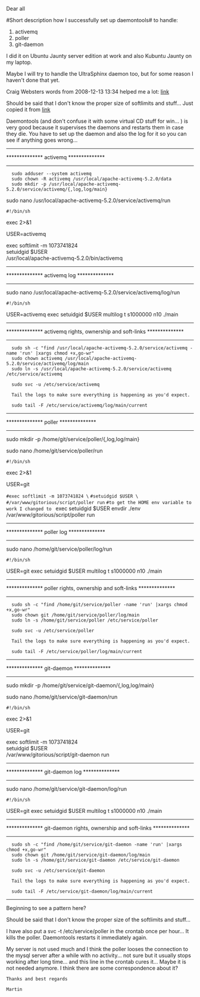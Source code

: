 Dear all

#Short description how I successfully set up daemontools#
 to handle:

1. activemq
2. poller
3. git-daemon


I did it on Ubuntu Jaunty server edition at work and also Kubuntu Jaunty on my laptop.

Maybe I will try to handle the UltraSphinx daemon too, but for some reason I haven't done that yet.

Craig Websters words from 2008-12-13 13:34 helped me a lot:
[link](http://barkingiguana.com/2008/11/28/running-daemontools-under-ubuntu-810)
   
Should be said that I don't know the proper size of softlimits and stuff... 
Just copied it from 
[link](http://barkingiguana.com/2008/11/28/running-daemontools-under-ubuntu-810)

Daemontools (and don't confuse it with some virtual CD stuff for win... ) is very good 
because it supervises the daemons and restarts them in case they die. 
You have to set up the daemon and also the log for it so you can see if anything goes wrong...


**************************************
************** activemq **************
**************************************

      sudo adduser --system activemq
      sudo chown -R activemq /usr/local/apache-activemq-5.2.0/data
      sudo mkdir -p /usr/local/apache-activemq-5.2.0/service/activemq/{,log,log/main}

sudo nano /usr/local/apache-activemq-5.2.0/service/activemq/run

`#!/bin/sh` 

exec 2>&1

USER=activemq

exec softlimit -m 1073741824 \
setuidgid $USER \
/usr/local/apache-activemq-5.2.0/bin/activemq


******************************************
************** activemq log **************
******************************************

sudo nano /usr/local/apache-activemq-5.2.0/service/activemq/log/run

`#!/bin/sh`

USER=activemq
exec setuidgid $USER multilog t s1000000 n10 ./main

***********************************************************************
************** activemq rights, ownership and soft-links **************
***********************************************************************

      sudo sh -c "find /usr/local/apache-activemq-5.2.0/service/activemq -name 'run' |xargs chmod +x,go-wr"
      sudo chown activemq /usr/local/apache-activemq-5.2.0/service/activemq/log/main
      sudo ln -s /usr/local/apache-activemq-5.2.0/service/activemq /etc/service/activemq

      sudo svc -u /etc/service/activemq

      Tail the logs to make sure everything is happening as you'd expect.

      sudo tail -F /etc/service/activemq/log/main/current


************************************
************** poller **************
************************************

sudo mkdir -p /home/git/service/poller/{,log,log/main}

sudo nano    /home/git/service/poller/run

`#!/bin/sh`

exec 2>&1

USER=git

`#exec softlimit -m 1073741824 \`
`#setuidgid $USER \`
`#/var/www/gitorious/script/poller run`
`#to get the HOME env variable to work I changed to `
exec setuidgid $USER envdir ./env /var/www/gitorious/script/poller run


****************************************
************** poller log **************
****************************************

sudo nano      /home/git/service/poller/log/run

`#!/bin/sh`

USER=git
exec setuidgid $USER multilog t s1000000 n10 ./main


*********************************************************************
************** poller rights, ownership and soft-links **************
*********************************************************************


      sudo sh -c "find /home/git/service/poller -name 'run' |xargs chmod +x,go-wr"
      sudo chown git /home/git/service/poller/log/main
      sudo ln -s /home/git/service/poller /etc/service/poller

      sudo svc -u /etc/service/poller

      Tail the logs to make sure everything is happening as you'd expect.

      sudo tail -F /etc/service/poller/log/main/current


****************************************
************** git-daemon **************
****************************************

sudo mkdir -p /home/git/service/git-daemon/{,log,log/main}

sudo nano    /home/git/service/git-daemon/run

`#!/bin/sh`

exec 2>&1

USER=git

exec softlimit -m 1073741824 \
setuidgid $USER \
/var/www/gitorious/script/git-daemon run


********************************************
************** git-daemon log **************
********************************************

sudo nano      /home/git/service/git-daemon/log/run

`#!/bin/sh`

USER=git
exec setuidgid $USER multilog t s1000000 n10 ./main

*************************************************************************
************** git-daemon rights, ownership and soft-links **************
*************************************************************************

      sudo sh -c "find /home/git/service/git-daemon -name 'run' |xargs chmod +x,go-wr"
      sudo chown git /home/git/service/git-daemon/log/main
      sudo ln -s /home/git/service/git-daemon /etc/service/git-daemon

      sudo svc -u /etc/service/git-daemon

      Tail the logs to make sure everything is happening as you'd expect.

      sudo tail -F /etc/service/git-daemon/log/main/current
***************************************************************
Beginning to see a pattern here? 

Should be said that I don't know the proper size of the softlimits and stuff... 

I have also put a 
svc -t /etc/service/poller
in the crontab once per hour... 
It kills the poller. Daemontools restarts it immediately again.

My server is not used much and I think the poller looses the connection to the 
mysql server after a while with no activity... not sure but it usually stops working 
after long time... and this line in the crontab cures it... 
Maybe it is not needed anymore. I think there are some correspondence about it?
 
`Thanks and best regards`

`Martin`

